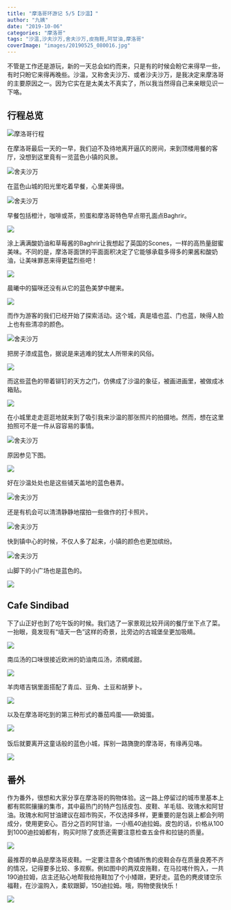 ```yaml
---
title: "摩洛哥环游记 5/5【沙温】"
author: "九姨"
date: "2019-10-06"
categories: "摩洛哥"
tags: "沙温,沙夫沙万,舍夫沙万,皮拖鞋,阿甘油,摩洛哥"
coverImage: "images/20190525_080016.jpg"
---
```


不管是工作还是游玩，新的一天总会如约而来，只是有的时候会盼它来得早一些，有时只盼它来得再晚些。沙温，又称舍夫沙万、或者沙夫沙万，是我决定来摩洛哥的主要原因之一。因为它实在是太美太不真实了，所以我当然得自己来亲眼见识一下咯。

## 行程总览

![摩洛哥行程](images/Screen-Shot-2019-07-27-at-16.46.03.png)

在摩洛哥最后一天的一早，我们迫不及待地离开逼仄的房间，来到顶楼用餐的客厅，没想到这里竟有一览蓝色小镇的风景。

![舍夫沙万](images/P1050808.jpg)  

在蓝色山城的阳光里吃着早餐，心里美得很。

![舍夫沙万](images/P1050810.jpg)

早餐包括橙汁，咖啡或茶，煎蛋和摩洛哥特色早点带孔面点Baghrir。

![](images/20190525_093030.jpg) 

涂上满满酸奶油和草莓酱的Baghrir让我想起了英国的Scones，一样的高热量甜蜜美味。不同的是，摩洛哥面饼的平面面积决定了它能够承载多得多的果酱和酸奶油，让美味罪恶来得更猛烈些吧！

![](images/20190525_094003.jpg)

晨曦中的猫咪还没有从它的蓝色美梦中醒来。

![](images/P1050745-2.jpg)

而作为游客的我们已经开始了探索活动。这个城，真是墙也蓝、门也蓝，映得人脸上也有些清凉的颜色。

![舍夫沙万](images/20190525_080016.jpg)

把房子漆成蓝色，据说是来逃难的犹太人所带来的风俗。

![](images/P1050792-2.jpg)

而这些蓝色的带着铆钉的天方之门，仿佛成了沙温的象征，被画进画里，被做成冰箱贴。

![](images/20190525_122550.jpg)

在小城里走走逛逛地就来到了吸引我来沙温的那张照片的拍摄地。然而，想在这里拍照可不是一件从容容易的事情。

![舍夫沙万](images/P1050737-2.jpg) 

原因参见下图。

![](images/IMG_20190525_143635.jpg)

好在沙温处处也是这些铺天盖地的蓝色巷弄。

![舍夫沙万](images/P1050790-2.jpg) 

还是有机会可以清清静静地摆拍一些做作的打卡照片。

![舍夫沙万](images/P1050789.jpg) 

快到镇中心的时候，不仅人多了起来，小镇的颜色也更加缤纷。

![舍夫沙万](images/20190525_125159.jpg) 

山脚下的小广场也是蓝色的。

![](images/20190525_152318.jpg)

## Cafe Sindibad

下了山正好也到了吃午饭的时候。我们选了一家景观比较开阔的餐厅坐下点了菜。一抬眼，竟发现有“墙天一色”这样的奇景，比旁边的古城堡垒更加吸睛。

![](images/20190525_132617.jpg)

南瓜汤的口味很接近欧洲的奶油南瓜汤，浓稠咸甜。

![](images/20190525_132632.jpg) 

羊肉塔吉锅里面搭配了青瓜、豆角、土豆和胡萝卜。

![](images/20190525_133519.jpg) 

以及在摩洛哥吃到的第三种形式的番茄鸡蛋——欧姆蛋。

![](images/20190525_133523.jpg)  

饭后就要离开这童话般的蓝色小城，挥别一路旖旎的摩洛哥，有缘再见咯。

![](images/20190525_174629.jpg)

## 番外

作为番外，很想和大家分享在摩洛哥的购物体验。这一路上停留过的城市里基本上都有熙熙攘攘的集市，其中最热门的特产包括皮包、皮鞋、羊毛毯、玫瑰水和阿甘油。玫瑰水和阿甘油建议在超市购买，不仅选择多样，更重要的是包装上都会列明成分，使用更安心。百分之百的阿甘油，一小瓶40迪拉姆。皮包的话，价格从100到1000迪拉姆都有，购买时除了皮质还需要注意检查五金件和拉链的质量。

![](images/IMG_20190525_145629.jpg)

最推荐的单品是摩洛哥皮鞋。一定要注意各个商铺所售的皮鞋会存在质量良莠不齐的情况，记得要多比较、多观察。例如图中的两双皮拖鞋，在马拉喀什购入，一共190迪拉姆，店主还贴心地帮我给拖鞋加了个小矮跟，更好走。蓝色的麂皮镂空乐福鞋，在沙温购入，柔软跟脚，150迪拉姆。哦，购物使我快乐！

![](images/20190526_192808.jpg)
